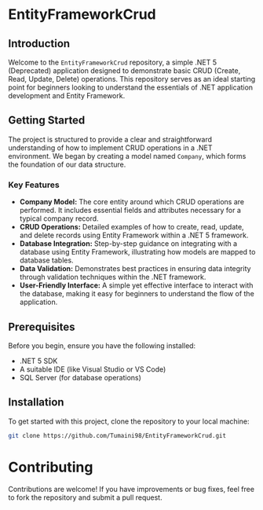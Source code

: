 # EntityFrameworkCrud

## Introduction
Welcome to the `EntityFrameworkCrud` repository, a simple .NET 5 (Deprecated) application designed to demonstrate basic CRUD (Create, Read, Update, Delete) operations. This repository serves as an ideal starting point for beginners looking to understand the essentials of .NET application development and Entity Framework.

## Getting Started
The project is structured to provide a clear and straightforward understanding of how to implement CRUD operations in a .NET environment. We began by creating a model named `Company`, which forms the foundation of our data structure.

### Key Features
- **Company Model:** The core entity around which CRUD operations are performed. It includes essential fields and attributes necessary for a typical company record.
- **CRUD Operations:** Detailed examples of how to create, read, update, and delete records using Entity Framework within a .NET 5 framework.
- **Database Integration:** Step-by-step guidance on integrating with a database using Entity Framework, illustrating how models are mapped to database tables.
- **Data Validation:** Demonstrates best practices in ensuring data integrity through validation techniques within the .NET framework.
- **User-Friendly Interface:** A simple yet effective interface to interact with the database, making it easy for beginners to understand the flow of the application.

## Prerequisites
Before you begin, ensure you have the following installed:
- .NET 5 SDK
- A suitable IDE (like Visual Studio or VS Code)
- SQL Server (for database operations)

## Installation
To get started with this project, clone the repository to your local machine:
```bash
git clone https://github.com/Tumaini98/EntityFrameworkCrud.git
```

# Contributing
Contributions are welcome! If you have improvements or bug fixes, feel free to fork the repository and submit a pull request.
